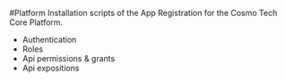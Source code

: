#Platform
Installation scripts of the App Registration for the Cosmo Tech Core Platform.
* Authentication
* Roles
* Api permissions & grants
* Api expositions
